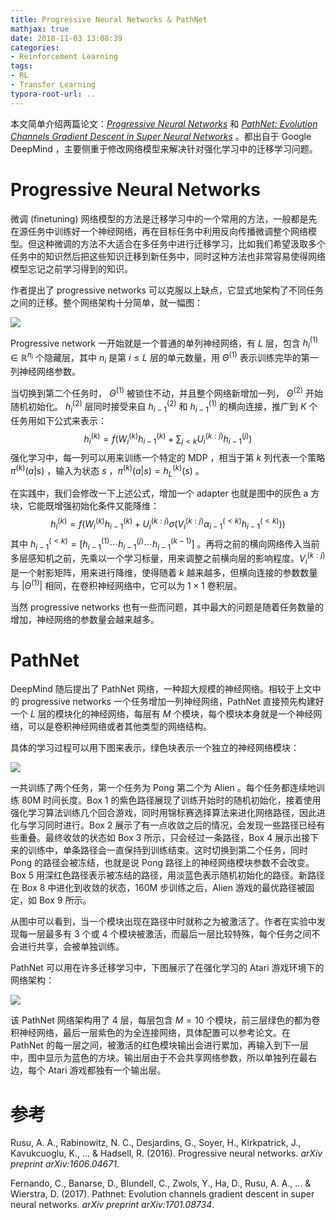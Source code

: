 ```yaml
---
title: Progressive Neural Networks & PathNet
mathjax: true
date: 2018-11-03 13:08:39
categories:
- Reinforcement Learning
tags:
- RL
- Transfer Learning
typora-root-url: ..
---
```


本文简单介绍两篇论文：*[Progressive Neural Networks](https://arxiv.org/pdf/1606.04671)* 和 *[PathNet: Evolution Channels Gradient Descent in Super Neural Networks](https://arxiv.org/pdf/1701.08734)* 。都出自于 Google DeepMind ，主要侧重于修改网络模型来解决针对强化学习中的迁移学习问题。

<!--more-->

# Progressive Neural Networks

微调 (finetuning) 网络模型的方法是迁移学习中的一个常用的方法，一般都是先在源任务中训练好一个神经网络，再在目标任务中利用反向传播微调整个网络模型。但这种微调的方法不大适合在多任务中进行迁移学习，比如我们希望汲取多个任务中的知识然后把这些知识迁移到新任务中，同时这种方法也非常容易使得网络模型忘记之前学习得到的知识。

作者提出了 progressive networks 可以克服以上缺点，它显式地架构了不同任务之间的迁移。整个网络架构十分简单，就一幅图：

![](/images/2018-11-03-Progressive-Neural-Networks-PathNet/i42qiT.png)

Progressive network 一开始就是一个普通的单列神经网络，有 $L$ 层，包含 $h_i^{(1)}\in\mathbb{R}^{n_i}$ 个隐藏层，其中 $n_i$ 是第 $i\le L$ 层的单元数量，用 $\Theta^{(1)}$ 表示训练完毕的第一列神经网络参数。

当切换到第二个任务时， $\Theta^{(1)}$ 被锁住不动，并且整个网络新增加一列， $\Theta^{(2)}$ 开始随机初始化。 $h_i^{(2)}$ 层同时接受来自 $h_{i-1}^{(2)}$ 和 $h_{i-1}^{(1)}$ 的横向连接，推广到 $K$ 个任务用如下公式来表示：
$$
h_i^{(k)}=f\left( W_i^{(k)}h_{i-1}^{(k)} + \sum_{j<k}U_i^{(k:j)}h_{i-1}^{(j)} \right)
$$
强化学习中，每一列可以用来训练一个特定的 MDP ，相当于第 $k$ 列代表一个策略 $\pi^{(k)}(a|s)$ ，输入为状态 $s$ ，$\pi^{(k)}(a|s)=h_L^{(k)}(s)$ 。 

在实践中，我们会修改一下上述公式，增加一个 adapter 也就是图中的灰色 a 方块，它能既增强初始化条件又能降维：
$$
h_i^{(k)}=f\left( W_i^{(k)}h_{i-1}^{(k)} + U_i^{(k:j)}\sigma(V_i^{(k:j)}\alpha_{i-1}^{(<k)}h_{i-1}^{(<k)}) \right)
$$
其中 $h_{i-1}^{(<k)}=[h_{i-1}^{(1)}\cdots h_{i-1}^{(j)} \cdots h_{i-1}^{(k-1)}]$ 。再将之前的横向网络传入当前多层感知机之前，先乘以一个学习标量，用来调整之前横向层的影响程度。$V_i^{(k:j)}$ 是一个射影矩阵，用来进行降维，使得随着 $k$ 越来越多，但横向连接的参数数量与 $|\Theta^{(1)}|$ 相同，在卷积神经网络中，它可以为 $1 \times 1$ 卷积层。

当然 progressive networks 也有一些而问题，其中最大的问题是随着任务数量的增加，神经网络的参数量会越来越多。

# PathNet

DeepMind 随后提出了 PathNet 网络，一种超大规模的神经网络。相较于上文中的 progressive networks 一个任务增加一列神经网络，PathNet 直接预先构建好一个 $L$ 层的模块化的神经网络，每层有 $M$ 个模块，每个模块本身就是一个神经网络，可以是卷积神经网络或者其他类型的网络结构。

具体的学习过程可以用下图来表示，绿色块表示一个独立的神经网络模块：

![](/images/2018-11-03-Progressive-Neural-Networks-PathNet/i45LJx.png)

一共训练了两个任务，第一个任务为 Pong 第二个为 Alien 。每个任务都连续地训练 80M 时间长度。Box 1 的紫色路径展现了训练开始时的随机初始化，接着使用强化学习算法训练几个回合游戏，同时用锦标赛选择算法来进化网络路径，因此进化与学习同时进行。Box 2 展示了有一点收敛之后的情况，会发现一些路径已经有些重叠。最终收敛的状态如 Box 3 所示，只会经过一条路径，Box 4 展示出接下来的训练中，单条路径会一直保持到训练结束。这时切换到第二个任务，同时 Pong 的路径会被冻结，也就是说 Pong 路径上的神经网络模块参数不会改变。Box 5 用深红色路径表示被冻结的路径，用淡蓝色表示随机初始化的路径。新路径在 Box 8 中进化到收敛的状态，160M 步训练之后，Alien 游戏的最优路径被固定，如 Box 9 所示。

从图中可以看到，当一个模块出现在路径中时就称之为被激活了。作者在实验中发现每一层最多有 3 个或 4 个模块被激活，而最后一层比较特殊，每个任务之间不会进行共享，会被单独训练。

PathNet 可以用在许多迁移学习中，下图展示了在强化学习的 Atari 游戏环境下的网络架构：

![](/images/2018-11-03-Progressive-Neural-Networks-PathNet/i4TAsS.png)

该 PathNet 网络架构用了 4 层，每层包含 $M=10$ 个模块，前三层绿色的都为卷积神经网络，最后一层紫色的为全连接网络，具体配置可以参考论文。在 PathNet 的每一层之间，被激活的红色模块输出会进行累加，再输入到下一层中，图中显示为蓝色的方块。输出层由于不会共享网络参数，所以单独列在最右边，每个 Atari 游戏都独有一个输出层。

# 参考

Rusu, A. A., Rabinowitz, N. C., Desjardins, G., Soyer, H., Kirkpatrick, J., Kavukcuoglu, K., ... & Hadsell, R. (2016). Progressive neural networks. *arXiv preprint arXiv:1606.04671*.

Fernando, C., Banarse, D., Blundell, C., Zwols, Y., Ha, D., Rusu, A. A., ... & Wierstra, D. (2017). Pathnet: Evolution channels gradient descent in super neural networks. *arXiv preprint arXiv:1701.08734*.